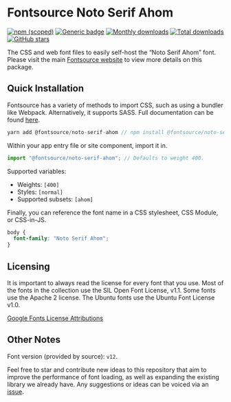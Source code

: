 # Fontsource Noto Serif Ahom

[![npm (scoped)](https://img.shields.io/npm/v/@fontsource/noto-serif-ahom?color=brightgreen)](https://www.npmjs.com/package/@fontsource/noto-serif-ahom) [![Generic badge](https://img.shields.io/badge/fontsource-passing-brightgreen)](https://github.com/fontsource/fontsource) [![Monthly downloads](https://badgen.net/npm/dm/@fontsource/noto-serif-ahom)](https://github.com/fontsource/fontsource) [![Total downloads](https://badgen.net/npm/dt/@fontsource/noto-serif-ahom)](https://github.com/fontsource/fontsource) [![GitHub stars](https://img.shields.io/github/stars/fontsource/fontsource.svg?style=social&label=Star)](https://github.com/fontsource/fontsource/stargazers)

The CSS and web font files to easily self-host the “Noto Serif Ahom” font. Please visit the main [Fontsource website](https://fontsource.org/fonts/noto-serif-ahom) to view more details on this package.

## Quick Installation

Fontsource has a variety of methods to import CSS, such as using a bundler like Webpack. Alternatively, it supports SASS. Full documentation can be found [here](https://fontsource.org/docs/introduction).

```javascript
yarn add @fontsource/noto-serif-ahom // npm install @fontsource/noto-serif-ahom
```

Within your app entry file or site component, import it in.

```javascript
import "@fontsource/noto-serif-ahom"; // Defaults to weight 400.
```

Supported variables:

- Weights: `[400]`
- Styles: `[normal]`
- Supported subsets: `[ahom]`

Finally, you can reference the font name in a CSS stylesheet, CSS Module, or CSS-in-JS.

```css
body {
  font-family: "Noto Serif Ahom";
}
```

## Licensing

It is important to always read the license for every font that you use.
Most of the fonts in the collection use the SIL Open Font License, v1.1. Some fonts use the Apache 2 license. The Ubuntu fonts use the Ubuntu Font License v1.0.

[Google Fonts License Attributions](https://fonts.google.com/attribution)

## Other Notes

Font version (provided by source): `v12`.

Feel free to star and contribute new ideas to this repository that aim to improve the performance of font loading, as well as expanding the existing library we already have. Any suggestions or ideas can be voiced via an [issue](https://github.com/fontsource/fontsource/issues).
